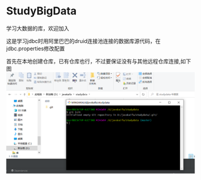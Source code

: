 # StudyBigData
学习大数据的库，欢迎加入

这是学习jdbc时用阿里巴巴的druid连接池连接的数据库源代码，在jdbc.properties修改配置


首先在本地创建仓库，已有仓库也行，不过要保证没有与其他远程仓库连接,如下图
![image](https://github.com/beijingDataboys/StudyBigData/blob/master/image/Snipaste_2023-04-20_21-00-41.png)
